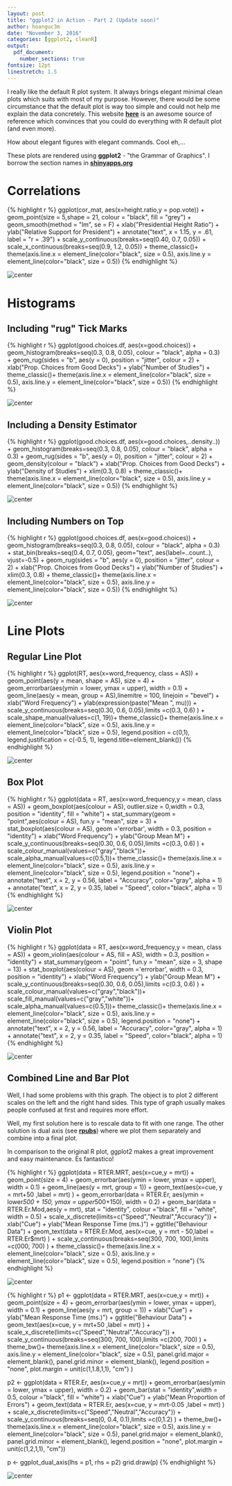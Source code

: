 ```yaml
---
layout: post
title: "ggplot2 in Action - Part 2 (Update soon)"
author: hoanguc3m
date: "November 3, 2016"
categories: [ggplot2, cleanR]
output:
  pdf_document:
    number_sections: true
fontsize: 12pt 
linestretch: 1.5
---
```




I really like the default R plot system. It always brings elegant minimal clean plots which suits with most of my purpose.
However, there would be some circumstance that the default plot is way too simple and could not help me explain the data concretely. This website [**here**](http://shinyapps.org/apps/RGraphCompendium/index.php) is an awesome source of reference which convinces that you could do everything with R default plot (and even more).

How about elegant figures with elegant commands. Cool eh,...

These plots are rendered using **ggplot2** - "the Grammar of Graphics". I borrow the section names in [**shinyapps.org**](http://shinyapps.org/apps/RGraphCompendium/index.php)

# Correlations





{% highlight r %}
ggplot(cor_mat, aes(x=height.ratio,y = pop.vote)) + 
    geom_point(size = 5,shape = 21, colour = "black", fill = "grey") + 
    geom_smooth(method = "lm", se = F) + 
    xlab("Presidential Height Ratio") + 
    ylab("Relative Support for President") + 
    annotate("text", x =  1.15, y = .61, label = "r = .39") + 
    scale_y_continuous(breaks=seq(0.40, 0.7, 0.05)) + 
    scale_x_continuous(breaks=seq(0.9, 1.2, 0.05)) +
    theme_classic()+
    theme(axis.line.x = element_line(color="black", size = 0.5),
          axis.line.y = element_line(color="black", size = 0.5))
{% endhighlight %}

<img src="/figure/source/2016-11-3-ggplot2-in-Action-Part-2/ggplot_reg-1.png" title="center" alt="center" style="display: block; margin: auto;" />

# Histograms

## Including "rug" Tick Marks




{% highlight r %}
ggplot(good.choices.df, aes(x=good.choices)) + 
    geom_histogram(breaks=seq(0.3, 0.8, 0.05), colour = "black", alpha = 0.3) + 
    geom_rug(sides = "b", aes(y = 0), position = "jitter", colour = 2) + 
    xlab("Prop. Choices from Good Decks") + 
    ylab("Number of Studies") + 
    theme_classic()+
    theme(axis.line.x = element_line(color="black", size = 0.5),
        axis.line.y = element_line(color="black", size = 0.5))
{% endhighlight %}

<img src="/figure/source/2016-11-3-ggplot2-in-Action-Part-2/ggplot_hist-1.png" title="center" alt="center" style="display: block; margin: auto;" />

## Including a Density Estimator


{% highlight r %}
ggplot(good.choices.df, aes(x=good.choices,..density..)) + 
    geom_histogram(breaks=seq(0.3, 0.8, 0.05), colour = "black", alpha = 0.3) + 
    geom_rug(sides = "b", aes(y = 0), position = "jitter", colour = 2) + 
    geom_density(colour = "black")  +
    xlab("Prop. Choices from Good Decks") + 
    ylab("Density of Studies") + 
    xlim(0.3, 0.8) +
    theme_classic()+
    theme(axis.line.x = element_line(color="black", size = 0.5),
        axis.line.y = element_line(color="black", size = 0.5))
{% endhighlight %}

<img src="/figure/source/2016-11-3-ggplot2-in-Action-Part-2/ggplot_dent-1.png" title="center" alt="center" style="display: block; margin: auto;" />

## Including Numbers on Top

{% highlight r %}
ggplot(good.choices.df, aes(x=good.choices)) + 
    geom_histogram(breaks=seq(0.3, 0.8, 0.05), colour = "black", alpha = 0.3) + 
    stat_bin(breaks=seq(0.4, 0.7, 0.05), geom="text", aes(label=..count..), vjust=-0.5) +
    geom_rug(sides = "b", aes(y = 0), position = "jitter", colour = 2) + 
    xlab("Prop. Choices from Good Decks") + 
    ylab("Number of Studies") + 
    xlim(0.3, 0.8) +
    theme_classic()+
    theme(axis.line.x = element_line(color="black", size = 0.5),
        axis.line.y = element_line(color="black", size = 0.5))
{% endhighlight %}

<img src="/figure/source/2016-11-3-ggplot2-in-Action-Part-2/ggplot_dent_anno-1.png" title="center" alt="center" style="display: block; margin: auto;" />

# Line Plots

## Regular Line Plot




{% highlight r %}
ggplot(RT, aes(x=word_frequency, class =  AS)) + 
    geom_point(aes(y = mean, shape = AS), size = 4) + 
    geom_errorbar(aes(ymin = lower, ymax =  upper), width = 0.1) +
    geom_line(aes(y = mean, group = AS),linemitre = 100, linejoin = "bevel") +
    xlab("Word Frequency") + 
    ylab(expression(paste("Mean ", mu))) + 
    scale_y_continuous(breaks=seq(0.30, 0.6, 0.05),limits =c(0.3, 0.6) ) + 
    scale_shape_manual(values=c(1, 19))+
    theme_classic()+
    theme(axis.line.x = element_line(color="black", size = 0.5),
        axis.line.y = element_line(color="black", size = 0.5),
        legend.position = c(0,1), legend.justification = c(-0.5, 1), 
        legend.title=element_blank()) 
{% endhighlight %}

<img src="/figure/source/2016-11-3-ggplot2-in-Action-Part-2/ggplot_line-1.png" title="center" alt="center" style="display: block; margin: auto;" />

## Box Plot




{% highlight r %}
ggplot(data = RT, aes(x=word_frequency,y = mean, class = AS)) + 
    geom_boxplot(aes(colour = AS), outlier.size = 0,width = 0.3, position = "identity", fill = "white") +
    stat_summary(geom = "point",aes(colour = AS), fun.y = "mean", size = 3) + 
    stat_boxplot(aes(colour = AS), geom ='errorbar', width = 0.3, position = "identity") +
    xlab("Word Frequency") + 
    ylab("Group Mean M") +
    scale_y_continuous(breaks=seq(0.30, 0.6, 0.05),limits =c(0.3, 0.6) ) + 
    scale_colour_manual(values=c("gray","black"))+
    scale_alpha_manual(values=c(0.5,1))+
    theme_classic()+
    theme(axis.line.x = element_line(color="black", size = 0.5),
        axis.line.y = element_line(color="black", size = 0.5),
        legend.position = "none") +
    annotate("text", x = 2, y = 0.56, label = "Accuracy", color="gray", alpha = 1) + 
    annotate("text", x = 2, y = 0.35, label = "Speed", color="black", alpha = 1)
{% endhighlight %}

<img src="/figure/source/2016-11-3-ggplot2-in-Action-Part-2/ggplot_box-1.png" title="center" alt="center" style="display: block; margin: auto;" />

## Violin Plot


{% highlight r %}
ggplot(data = RT, aes(x=word_frequency,y = mean, class = AS)) + 
    geom_violin(aes(colour = AS, fill = AS), width = 0.3, position = "identity") +
    stat_summary(geom = "point", fun.y = "mean", size = 3, shape = 13) + 
    stat_boxplot(aes(colour = AS), geom ='errorbar', width = 0.3, position = "identity") +
    xlab("Word Frequency") + 
    ylab("Group Mean M") +
    scale_y_continuous(breaks=seq(0.30, 0.6, 0.05),limits =c(0.3, 0.6) ) + 
    scale_colour_manual(values=c("gray","black"))+
    scale_fill_manual(values=c("gray","white"))+
    scale_alpha_manual(values=c(0.5,1))+
    theme_classic()+
    theme(axis.line.x = element_line(color="black", size = 0.5),
        axis.line.y = element_line(color="black", size = 0.5),
        legend.position = "none") +
    annotate("text", x = 2, y = 0.56, label = "Accuracy", color="gray", alpha = 1) + 
    annotate("text", x = 2, y = 0.35, label = "Speed", color="black", alpha = 1)
{% endhighlight %}

<img src="/figure/source/2016-11-3-ggplot2-in-Action-Part-2/ggplot_Violin-1.png" title="center" alt="center" style="display: block; margin: auto;" />

## Combined Line and Bar Plot



Well, I had some problems with this graph. The object is to plot 2 different scales on the left and the right hand sides. 
This type of graph usually makes people confused at first and requires more effort. 

Well, my first solution here is to rescale data to fit with one range. 
The other solution is dual axis (see [**rpubs**](https://rpubs.com/kohske/dual_axis_in_ggplot2)) where we plot them separately and combine into a final plot.

In comparison to the original R plot, ggplot2 makes a great improvement and easy maintenance. Es fantastico!



{% highlight r %}
ggplot(data = RTER.MRT, aes(x=cue,y = mrt)) + 
    geom_point(size = 4) + 
    geom_errorbar(aes(ymin = lower, ymax =  upper), width = 0.1) +
    geom_line(aes(y = mrt, group = 1)) +
    geom_text(aes(x=cue, y = mrt+50 ,label = mrt) ) + 
    geom_errorbar(data = RTER.Er, aes(ymin = lower*500 + 150, ymax =  upper*500+150), width = 0.2) +
    geom_bar(data = RTER.Er.Mod,aes(y = mrt),  stat = "identity", colour ="black", fill = "white", width = 0.5) + 
    scale_x_discrete(limits=c("Speed","Neutral","Accuracy")) + 
    xlab("Cue") + 
    ylab("Mean Response Time (ms.)") + 
    ggtitle("Behaviour Data") + 
    geom_text(data = RTER.Er.Mod, aes(x=cue, y = mrt - 50,label = RTER.Er$mrt) ) + 
    scale_y_continuous(breaks=seq(300, 700, 100),limits =c(000, 700) ) + 
    theme_classic()+
    theme(axis.line.x = element_line(color="black", size = 0.5),
        axis.line.y = element_line(color="black", size = 0.5),
        legend.position = "none") 
{% endhighlight %}

<img src="/figure/source/2016-11-3-ggplot2-in-Action-Part-2/ggplot_libar-1.png" title="center" alt="center" style="display: block; margin: auto;" />



{% highlight r %}
p1 <- ggplot(data = RTER.MRT, aes(x=cue,y = mrt)) + 
    geom_point(size = 4) + 
    geom_errorbar(aes(ymin = lower, ymax =  upper), width = 0.1) +
    geom_line(aes(y = mrt, group = 1)) +
    xlab("Cue") + 
    ylab("Mean Response Time (ms.)") + 
    ggtitle("Behaviour Data") + 
    geom_text(aes(x=cue, y = mrt+50 ,label = mrt) ) + 
    scale_x_discrete(limits=c("Speed","Neutral","Accuracy")) + 
    scale_y_continuous(breaks=seq(300, 700, 100),limits =c(200, 700) ) + 
    theme_bw()+
    theme(axis.line.x = element_line(color="black", size = 0.5),
        axis.line.y = element_line(color="black", size = 0.5),
        panel.grid.major = element_blank(), panel.grid.minor = element_blank(),
        legend.position = "none",
        plot.margin = unit(c(1,1.8,1,1), "cm") ) 

p2 <- ggplot(data = RTER.Er, aes(x=cue,y = mrt)) + 
    geom_errorbar(aes(ymin = lower, ymax =  upper), width = 0.2) +
    geom_bar(stat = "identity",width = 0.5, colour ="black", fill = "white") + 
    xlab("Cue") + 
    ylab("Mean Proportion of Errors") + 
    geom_text(data = RTER.Er, aes(x=cue, y = mrt-0.05 ,label = mrt) ) + 
    scale_x_discrete(limits=c("Speed","Neutral","Accuracy")) + 
    scale_y_continuous(breaks=seq(0, 0.4, 0.1),limits =c(0,1.2) ) + 
    theme_bw()+
    theme(axis.line.x = element_line(color="black", size = 0.5),
        axis.line.y = element_line(color="black", size = 0.5),
        panel.grid.major = element_blank(), panel.grid.minor = element_blank(),
        legend.position = "none",
        plot.margin = unit(c(1,2,1,1), "cm")) 

p <- ggplot_dual_axis(lhs = p1, rhs = p2)
grid.draw(p)
{% endhighlight %}

<img src="/figure/source/2016-11-3-ggplot2-in-Action-Part-2/ggplot_libar2-1.png" title="center" alt="center" style="display: block; margin: auto;" />
